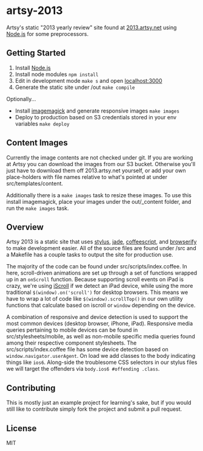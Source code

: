 # artsy-2013

Artsy's static "2013 yearly review" site found at [2013.artsy.net](http://2013.artsy.net) using [Node.js](http://nodejs.org/) for some preprocessors.

## Getting Started

1. Install [Node.js](http://nodejs.org/)
2. Install node modules `npm install`
3. Edit in development mode `make s` and open [localhost:3000](http://localhost:3000)
4. Generate the static site under /out `make compile`

Optionally...

* Install [imagemagick](http://www.imagemagick.org/script/index.php) and generate responsive images `make images`
* Deploy to production based on S3 credentials stored in your env variables `make deploy`

## Content Images

Currently the image contents are not checked under git. If you are working at Artsy you can download the images from our S3 bucket. Otherwise you'll just have to download them off 2013.artsy.net yourself, or add your own place-holders with file names relative to what's pointed at under src/templates/content.

Additionally there is a `make images` task to resize these images. To use this install imagemagick, place your images under the out/_content folder, and run the `make images` task.

## Overview

Artsy 2013 is a static site that uses [stylus](http://learnboost.github.io/stylus/), [jade](http://jade-lang.com/), [coffeescript](http://coffeescript.org/), and [browserify](http://browserify.org/) to make development easier. All of the source files are found under /src and a Makefile has a couple tasks to output the site for production use.

The majority of the code can be found under src/scripts/index.coffee. In here, scroll-driven animations are set up through a set of functions wrapped up in an `onScroll` function. Because supporting scroll events on iPad is crazy, we're using [iScroll](https://github.com/cubiq/iscroll) if we detect an iPad device, while using the more traditional `$(window).on('scroll')` for desktop browsers. This means we have to wrap a lot of code like `$(window).scrollTop()` in our own utility functions that calculate based on iscroll or `window` depending on the device.

A combination of responsive and device detection is used to support the most common devices (desktop browser, iPhone, iPad). Responsive media queries pertaining to mobile devices can be found in src/stylesheets/mobile, as well as non-mobile specific media queries found among their respective component stylesheets. The src/scripts/index.coffee file has some device detection based on `window.navigator.userAgent`. On load we add classes to the body indicating things like `ios6`. Along-side the troublesome CSS selectors in our stylus files we will target the offenders via `body.ios6 #offending .class`.

## Contributing

This is mostly just an example project for learning's sake, but if you would still like to contribute simply fork the project and submit a pull request.

## License

MIT